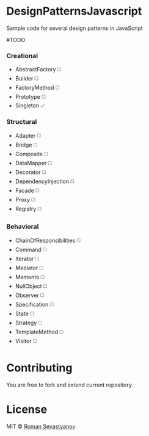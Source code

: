 # DesignPatternsJavascript
Sample code for several design patterns in JavaScript

#TODO
### Creational
* AbstractFactory :white_medium_square:
* Builder :white_medium_square:
* FactoryMethod :white_medium_square:
* Prototype :white_medium_square:
* Singleton :white_check_mark:

### Structural
* Adapter :white_medium_square:
* Bridge :white_medium_square:
* Composite :white_medium_square:
* DataMapper :white_medium_square:
* Decorator :white_medium_square:
* DependencyInjection :white_medium_square:
* Facade :white_medium_square:
* Proxy :white_medium_square:
* Registry :white_medium_square:

### Behavioral
* ChainOfResponsibilities :white_medium_square:
* Command :white_medium_square:
* Iterator :white_medium_square:
* Mediator :white_medium_square:
* Memento :white_medium_square:
* NullObject :white_medium_square:
* Observer :white_medium_square:
* Specification :white_medium_square:
* State :white_medium_square:
* Strategy :white_medium_square:
* TemplateMethod :white_medium_square:
* Visitor :white_medium_square:


# Contributing
You are free to fork and extend current repository. 

# License
MIT © [Roman Sevastyanov](https://github.com/davex69/)
